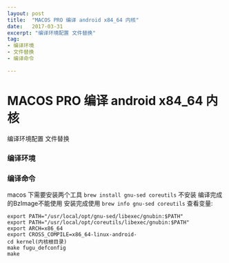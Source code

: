 ```yaml
---
layout: post
title:  "MACOS PRO 编译 android x84_64 内核"
date:   2017-03-31
excerpt: "编译环境配置 文件替换"
tag:
- 编译环境 
- 文件替换
- 编译命令

---
```

# MACOS PRO 编译 android x84_64 内核
编译环境配置 文件替换

### 编译环境 


### 编译命令
macos 下需要安装两个工具
`brew install gnu-sed coreutils`
不安装 编译完成的BzImage不能使用
安装完成使用 `brew info gnu-sed coreutils` 查看变量: 

```
export PATH="/usr/local/opt/gnu-sed/libexec/gnubin:$PATH" 
export PATH="/usr/local/opt/coreutils/libexec/gnubin:$PATH"
export ARCH=x86_64
export CROSS_COMPILE=x86_64-linux-android-
cd kernel(内核根目录)
make fugu_defconfig
make
```


